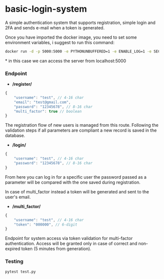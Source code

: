 # basic-login-system
A simple authentication system that supports registration, simple login and 2FA and sends e-mail when a token is generated.

Once you have imported the docker image, you need to set some environment variables, i suggest to run this command: 
```bash
docker run -d -p 5000:5000 -e PYTHONUNBUFFERED=1 -e ENABLE_LOG=1 -e SECRET_KEY=12345 -e SERVER_MAIL={your_gmail} -e SERVER_MAIL_PWD={your_gmail_password} basic-login-system
```

\* in this case we can access the server from localhost:5000
### Endpoint
* **/register/** <br/>
```javascript
{
    "username": "test", // 4-16 char
    "email": "test@gmail.com",
    "password": "12345678", // 8-16 char
    "multi_factor": true // boolean
}
```
The registration flow of new users is managed from this route. Following the validation steps if all parameters are compliant a new record is saved in the database.
<br/>
* **/login/** <br/>
```javascript
{
    "username": "test", // 4-16 char
    "password": "12345678", // 8-16 char
}
```
From here you can log in for a specific user the password passed as a parameter will be compared with the one saved during registration.

In case of multi_factor instead a token will be generated and sent to the user's email.
<br/>
* **/multi_factor/**<br/>
```javascript
{
    "username": "test", // 4-16 char
    "token": "000000", // 6-digit
}
```
 Endpoint for system access via token validation for multi-factor authentication. Access will be granted only in case of correct and non-expired token (5 minutes from generation).

### Testing
```bash
pytest test.py
```
